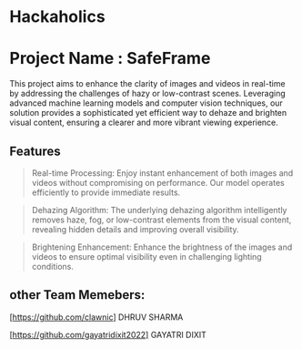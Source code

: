 # Hackaholics
# Project Name : SafeFrame


This project aims to enhance the clarity of images and videos in real-time by addressing the challenges of hazy or low-contrast scenes. Leveraging advanced machine learning models and computer vision techniques, our solution provides a sophisticated yet efficient way to dehaze and brighten visual content, ensuring a clearer and more vibrant viewing experience.

## Features


> Real-time Processing: 
Enjoy instant enhancement of both images and videos without compromising on performance. Our model operates efficiently to provide immediate results.

> Dehazing Algorithm: 
The underlying dehazing algorithm intelligently removes haze, fog, or low-contrast elements from the visual content, revealing hidden details and improving overall visibility.

> Brightening Enhancement: 
Enhance the brightness of the images and videos to ensure optimal visibility even in challenging lighting conditions.



## other Team Memebers:
[https://github.com/clawnic] DHRUV SHARMA

[https://github.com/gayatridixit2022] GAYATRI DIXIT

